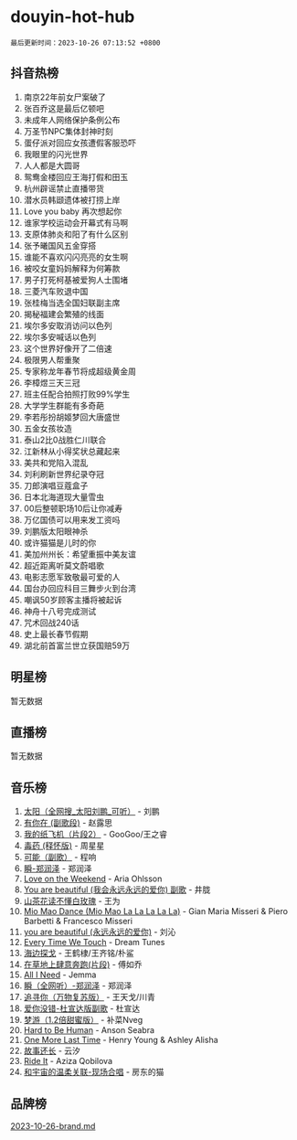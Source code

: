 # douyin-hot-hub

`最后更新时间：2023-10-26 07:13:52 +0800`

## 抖音热榜

1. 南京22年前女尸案破了
1. 张百乔这是最后亿顿吧
1. 未成年人网络保护条例公布
1. 万圣节NPC集体封神时刻
1. 蛋仔派对回应女孩遭假客服恐吓
1. 我眼里的闪光世界
1. 人人都是大圆哥
1. 鸳鸯金楼回应王海打假和田玉
1. 杭州辟谣禁止直播带货
1. 潜水员韩颋遗体被打捞上岸
1. Love you baby 再次想起你
1. 谁家学校运动会开幕式有马啊
1. 支原体肺炎和阳了有什么区别
1. 张予曦国风五金穿搭
1. 谁能不喜欢闪闪亮亮的女生啊
1. 被咬女童妈妈解释为何筹款
1. 男子打死柯基被爱狗人士围堵
1. 三菱汽车败退中国
1. 张桂梅当选全国妇联副主席
1. 揭秘福建会繁殖的线面
1. 埃尔多安取消访问以色列
1. 埃尔多安喊话以色列
1. 这个世界好像开了二倍速
1. 极限男人帮重聚
1. 专家称龙年春节将成超级黄金周
1. 李樟煜三天三冠
1. 班主任配合拍照打败99%学生
1. 大学学生群能有多奇葩
1. 李若彤扮胡姬梦回大唐盛世
1. 五金女孩妆造
1. 泰山2比0战胜仁川联合
1. 江新林从小得奖状总藏起来
1. 美共和党陷入混乱
1. 刘利刷新世界纪录夺冠
1. 刀郎演唱豆蔻盒子
1. 日本北海道现大量雪虫
1. 00后整顿职场10后让你减寿
1. 万亿国债可以用来发工资吗
1. 刘鹏版太阳眼神杀
1. 或许猫猫是儿时的你
1. 美加州州长：希望重振中美友谊
1. 超近距离听莫文蔚唱歌
1. 电影志愿军致敬最可爱的人
1. 国台办回应科目三舞步火到台湾
1. 嘲讽50岁顾客主播将被起诉
1. 神舟十八号完成测试
1. 咒术回战240话
1. 史上最长春节假期
1. 湖北前首富兰世立获国赔59万

## 明星榜

暂无数据

## 直播榜

暂无数据

## 音乐榜

1. [太阳（全网搜_太阳刘鹏_可听）](https://sf6-cdn-tos.douyinstatic.com/obj/tos-cn-ve-2774/ogWbyIQnlBFImVbeDocRdCIYtBHlbJXgfZMvgz) - 刘鹏
1. [有你在 (副歌段)](https://sf3-cdn-tos.douyinstatic.com/obj/tos-cn-ve-2774/o8zImmNsI8B0yfAW5FKAB1oBhkMAlIrwsZEi1V) - 赵露思
1. [我的纸飞机（片段2）](https://sf3-cdn-tos.douyinstatic.com/obj/tos-cn-ve-2774/oM2ZrKcg2CD5AeRB2gkeXOFB1IxAGJdZPazYHf) - GooGoo/王之睿
1. [毒药 (释怀版)](https://sf3-cdn-tos.douyinstatic.com/obj/tos-cn-ve-2774/oYILMEAzspdZBIzy4frJNB8ZHPHWAhiwowd4Ad) - 周星星
1. [可能（副歌）](https://sf3-cdn-tos.douyinstatic.com/obj/tos-cn-ve-2774/cde1731888894259b333569393c2fb51) - 程响
1. [瞬-郑润泽](https://sf3-cdn-tos.douyinstatic.com/obj/tos-cn-ve-2774/oYXHIohzvbNAzBhHgyksWpRM4bfkDsBdBDAynw) - 郑润泽
1. [Love on the Weekend](https://sf3-cdn-tos.douyinstatic.com/obj/tos-cn-ve-2774/o4tVQen5ZtBZEMlD1CDIepBC2OigkU1KQkb1vd) - Aria Ohlsson
1. [You are beautiful (我会永远永远的爱你) 副歌](https://sf6-cdn-tos.douyinstatic.com/obj/tos-cn-ve-2774/o4NlnjbBAIAhg5wOCWzJoyMzkIqGxYsR7f3W4Q) - 井胧
1. [山茶花读不懂白玫瑰](https://sf3-cdn-tos.douyinstatic.com/obj/tos-cn-ve-2774/osfn8B7DktrRHEPJgPCfDbw7QDQEkwC16BxZg9) - 王为
1. [Mio Mao Dance (Mio Mao La La La La La)](https://sf6-cdn-tos.douyinstatic.com/obj/tos-cn-ve-2774/owhJZ1sWIABNvU3gOxlwztm0oAfMK58zHXT8GM) - Gian Maria Misseri & Piero Barbetti & Francesco Misseri
1. [you are beautiful (永远永远的爱你)](https://sf3-cdn-tos.douyinstatic.com/obj/tos-cn-ve-2774/7f5e088a940e42b487e76fd10d0ffcfd) - 刘沁
1. [Every Time We Touch](https://sf3-cdn-tos.douyinstatic.com/obj/tos-cn-ve-2774/ogN6lUKQeBBfEVhIOMikG1CcJjugxk1tztZyhP) - Dream Tunes
1. [海边探戈](https://sf6-cdn-tos.douyinstatic.com/obj/tos-cn-ve-2774/os9gE0VQCGqt6VQkZDyBBYvfSDY0QFe3vVmubn) - 王鹤棣/王齐铭/朴鲨
1. [在草地上肆意奔跑(片段)](https://sf6-cdn-tos.douyinstatic.com/obj/tos-cn-ve-2774/8831d494742f45dabdfa8adb8b817259) - 傅如乔
1. [All I Need](https://sf6-cdn-tos.douyinstatic.com/obj/tos-cn-ve-2774/e8b55ca1d1fa4f90a60c22b8ece170ac) - Jemma
1. [瞬（全网听）-郑润泽](https://sf3-cdn-tos.douyinstatic.com/obj/tos-cn-ve-2774/o4Vb9eJZClCZTnRQYy0BRSeHGrDtrkrQgIBvQt) - 郑润泽
1. [追寻你（万物复苏版）](https://sf6-cdn-tos.douyinstatic.com/obj/tos-cn-ve-2774/oYeAZJsbjIDit9APmBg8u6uDUQnHmoCf3gbo74) - 王天戈/川青
1. [爱你没错-杜宣达版副歌](https://sf3-cdn-tos.douyinstatic.com/obj/tos-cn-ve-2774/oUm8ctBZQfZQ4jUNWbseSYV0lZDsWn6LCODgCB) - 杜宣达
1. [梦游（1.2倍甜蜜版）](https://sf6-cdn-tos.douyinstatic.com/obj/tos-cn-ve-2774/o4gyAUm8hwufoEABmwVIiQtHsFuGzAEEWtNMzo) - 补菜Nveg
1. [Hard to Be Human](https://sf3-cdn-tos.douyinstatic.com/obj/tos-cn-ve-2774/oQItaej4rB1rBfnJUbKPlQOgDWvSUWRy814CZl) - Anson Seabra
1. [One More Last Time](https://sf6-cdn-tos.douyinstatic.com/obj/tos-cn-ve-2774/oAzTlo0LUAdCAIhjktsKWcLAEUKmZwGcOoB1fy) - Henry Young & Ashley Alisha
1. [故事还长](https://sf3-cdn-tos.douyinstatic.com/obj/tos-cn-ve-2774/30a26758c8594f0ab81ac675c33ee2c5) - 云汐
1. [Ride It](https://sf6-cdn-tos.douyinstatic.com/obj/tos-cn-ve-2774/oMZDIYec6eQynQyWBQnCM11DZzkgnBPtBpD4bi) - Aziza Qobilova
1. [和宇宙的温柔关联-现场合唱](https://sf3-cdn-tos.douyinstatic.com/obj/tos-cn-ve-2774/o0hONGDYQBgk0e5bqDeQOonVmncA6tC2nBwZLT) - 房东的猫

## 品牌榜

[2023-10-26-brand.md](2023-10-26-brand.md)

